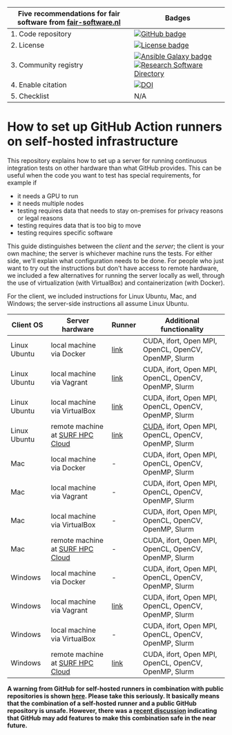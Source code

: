 | Five recommendations for fair software from [fair-software.nl](https://fair-software.nl) | Badges |
| --- | --- |
| 1. Code repository | [![GitHub badge](https://img.shields.io/badge/github-repo-000.svg?logo=github&labelColor=gray&color=blue)](https://github.com/ci-for-science/self-hosted-runners/) |
| 2. License | [![License badge](https://img.shields.io/github/license/ci-for-science/self-hosted-runners)](https://github.com/ci-for-science/self-hosted-runners/) |
| 3. Community registry | [![Ansible Galaxy badge](https://img.shields.io/badge/galaxy-fixme.fixme-660198.svg)](https://galaxy.ansible.com/fixme/fixme) [![Research Software Directory](https://img.shields.io/badge/rsd-self--hosted--runners-00a3e3.svg)](https://www.research-software.nl/software/self-hosted-runners) |
| 4. Enable citation | [![DOI](https://zenodo.org/badge/DOI/10.5281/zenodo.3904265.svg)](https://doi.org/10.5281/zenodo.3904265) |
| 5. Checklist | N/A |

# How to set up GitHub Action runners on self-hosted infrastructure

This repository explains how to set up a server for running continuous integration tests on other hardware than what
GitHub provides. This can be useful when the code you want to test has special requirements, for example if

- it needs a GPU to run
- it needs multiple nodes
- testing requires data that needs to stay on-premises for privacy reasons or legal reasons
- testing requires data that is too big to move
- testing requires specific software

This guide distinguishes between the _client_ and the _server_; the client is your own machine; the server is whichever
machine runs the tests. For either side, we'll explain what configuration needs to be done. For people who just want to
try out the instructions but don't have access to remote hardware, we included a few alternatives for running the server
locally as well, through the use of virtualization (with VirtualBox) and containerization (with Docker).

For the client, we included instructions for Linux Ubuntu, Mac, and Windows; the server-side instructions all assume
Linux Ubuntu.

| Client OS | Server hardware | Runner | Additional functionality |
| --- | --- | --- | --- |
| Linux Ubuntu | local machine via Docker           | [link](/ubuntu-docker/runner/README.md)          | CUDA, ifort, Open MPI, OpenCL, OpenCV, OpenMP, Slurm |
| Linux Ubuntu | local machine via Vagrant          | [link](/ubuntu-vagrant/runner/README.md)         | CUDA, ifort, Open MPI, OpenCL, OpenCV, OpenMP, Slurm |
| Linux Ubuntu | local machine via VirtualBox       | [link](/ubuntu-virtualbox/runner/README.md)      | CUDA, ifort, Open MPI, OpenCL, OpenCV, OpenMP, Slurm |
| Linux Ubuntu | remote machine at [SURF HPC Cloud] | [link](/ubuntu-surf-hpc-cloud/runner/README.md)  | [CUDA](/ubuntu-surf-hpc-cloud/with-cuda/README.md), ifort, Open MPI, OpenCL, OpenCV, OpenMP, Slurm |
| Mac          | local machine via Docker           | -                                                | CUDA, ifort, Open MPI, OpenCL, OpenCV, OpenMP, Slurm |
| Mac          | local machine via Vagrant          | -                                                | CUDA, ifort, Open MPI, OpenCL, OpenCV, OpenMP, Slurm |
| Mac          | local machine via VirtualBox       | -                                                | CUDA, ifort, Open MPI, OpenCL, OpenCV, OpenMP, Slurm |
| Mac          | remote machine at [SURF HPC Cloud] | -                                                | CUDA, ifort, Open MPI, OpenCL, OpenCV, OpenMP, Slurm |
| Windows      | local machine via Docker           | -                                                | CUDA, ifort, Open MPI, OpenCL, OpenCV, OpenMP, Slurm |
| Windows      | local machine via Vagrant          | [link](windows-vagrant/runner/README.md)         | CUDA, ifort, Open MPI, OpenCL, OpenCV, OpenMP, Slurm |
| Windows      | local machine via VirtualBox       | -                                                | CUDA, ifort, Open MPI, OpenCL, OpenCV, OpenMP, Slurm |
| Windows      | remote machine at [SURF HPC Cloud] | [link](/windows-surf-hpc-cloud/runner/README.md) | CUDA, ifort, Open MPI, OpenCL, OpenCV, OpenMP, Slurm |

**A warning from GitHub for self-hosted runners in combination with public repositories is shown [here](https://help.github.com/en/actions/hosting-your-own-runners/about-self-hosted-runners#self-hosted-runner-security-with-public-repositories). Please take this seriously. It basically means that the combination of a self-hosted runner and a public GitHub repository is unsafe. However, there was a [recent discussion](https://github.com/actions/runner/issues/494) indicating that GitHub may add features to make this combination safe in the near future.**

[SURF HPC Cloud]: https://userinfo.surfsara.nl/systems/hpc-cloud
